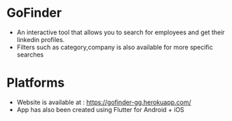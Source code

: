 # GoFinder
- An interactive tool that allows you to search for employees and get their linkedin profiles.
- Filters such as category,company is also available for more specific searches

# Platforms
- Website is available at : https://gofinder-gg.herokuapp.com/
- App has also been created using Flutter for Android + iOS

